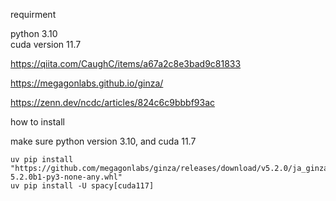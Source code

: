 

requirment

python 3.10  
cuda version 11.7  

https://qiita.com/CaughC/items/a67a2c8e3bad9c81833

https://megagonlabs.github.io/ginza/

https://zenn.dev/ncdc/articles/824c6c9bbbf93ac  


how to install  

make sure python version 3.10, and cuda 11.7   

```
uv pip install "https://github.com/megagonlabs/ginza/releases/download/v5.2.0/ja_ginza_bert_large-5.2.0b1-py3-none-any.whl"
uv pip install -U spacy[cuda117]
```

